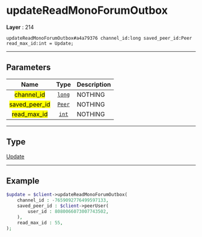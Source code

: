 # updateReadMonoForumOutbox

**Layer** : 214

```tl
updateReadMonoForumOutbox#a4a79376 channel_id:long saved_peer_id:Peer read_max_id:int = Update;
```

---

## Parameters

| Name | Type | Description |
| :---: | :---: | :--- |
| <mark>channel_id</mark> | [`long`](type/long) | NOTHING |
| <mark>saved_peer_id</mark> | [`Peer`](type/Peer) | NOTHING |
| <mark>read_max_id</mark> | [`int`](type/int) | NOTHING |

---

## Type

[Update](type/Update)

---

## Example

```php
$update = $client->updateReadMonoForumOutbox(
	channel_id : -7659092776499597133,
	saved_peer_id : $client->peerUser(
		user_id : 8080066073007743502,
	),
	read_max_id : 55,
);
```